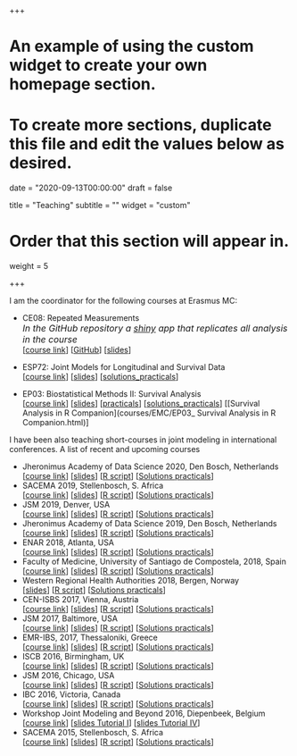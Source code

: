 +++
# An example of using the custom widget to create your own homepage section.
# To create more sections, duplicate this file and edit the values below as desired.

date = "2020-09-13T00:00:00"
draft = false

title = "Teaching"
subtitle = ""
widget = "custom"

# Order that this section will appear in.
weight = 5

+++

I am the coordinator for the following courses at Erasmus MC:

- CE08: Repeated Measurements  
<font size="3">*In the GitHub repository a [shiny](http://shiny.rstudio.com/) app that replicates all analysis in the course*</font>  
[[course link](https://www.nihes.com/course/ce08_repeated_measurements/)]
[[GitHub](https://github.com/drizopoulos/Repeated_Measurements)]
[[slides](courses/EMC/CE08.pdf)]

- ESP72: Joint Models for Longitudinal and Survival Data  
[[course link](http://erasmussummerprogramme.nl/summer-programme-courses/?ct=ESP72&pg=Courses)]
[[slides](courses/EMC/ESP72.pdf)]
[[solutions_practicals](courses/EMC/ESP72_solutions.R)]

- EP03: Biostatistical Methods II: Survival Analysis  
[[course link](https://www.nihes.com/course/ep03_biostatistical_methods_ii_classical_regression_models/)]
[[slides](courses/EMC/EP03.pdf)]
[[practicals](courses/EMC/EP03_practicals.pdf)]
[[solutions_practicals](courses/EMC/EP03_solutions.R)]
[[Survival Analysis in R Companion](courses/EMC/EP03_ Survival Analysis in R Companion.html)]

I have been also teaching short-courses in joint modeling in international conferences. A 
list of recent and upcoming courses

- Jheronimus Academy of Data Science 2020, Den Bosch, Netherlands  
[[course link](https://www.jads.nl/data-science-in-health.html)] [[slides](courses/Int/JMwithR_JADS_2020.pdf)] [[R script](courses/Int/JMbasics_JADS_2020.R)] [[Solutions practicals](courses/Int/Solutions_JADS_2020.R)]
- SACEMA 2019, Stellenbosch, S. Africa  
[[course link](http://www.sacema.org/node/Joint-Modeling-2019)] [[slides](courses/Int/JMwithR_SACEMA_2019.pdf)] [[R script](courses/Int/JMbasics_SACEMA_2019.R)] [[Solutions practicals](courses/Int/Solutions_SACEMA_2019.R)]
- JSM 2019, Denver, USA  
[[course link](https://ww2.amstat.org/meetings/jsm/2019/onlineprogram/ActivityDetails.cfm?SessionID=217957)] [[slides](courses/Int/JMwithR_JSM_2019.pdf)] [[R script](courses/Int/JMbasics_JSM_2019.R)] [[Solutions practicals](courses/Int/Solutions_JSM_2019.R)]
- Jheronimus Academy of Data Science 2019, Den Bosch, Netherlands  
[[course link](https://www.jads.nl/data-science-in-health.html)] [[slides](courses/Int/JMwithR_JADS_2019.pdf)] [[R script](courses/Int/JMbasics_JADS_2019.R)] [[Solutions practicals](courses/Int/Solutions_JADS_2019.R)]
- ENAR 2018, Atlanta, USA  
[[course link](https://enar.org/meetings/spring2018/program/Preliminary_Program.pdf)] [[slides](courses/Int/JMwithR_ENAR_2018.pdf)] [[R script](courses/Int/JMbasics_ENAR_2018.R)] [[Solutions practicals](courses/Int/Solutions_ENAR_2018.R)]
- Faculty of Medicine, University of Santiago de Compostela, 2018, Spain  
[[course link](http://icbusc.com/event/introduction_joint_modeling)] [[slides](courses/Int/JMwithR_USC_2018.pdf)] [[R script](courses/Int/JMbasics_USC_2018.R)] [[Solutions practicals](courses/Int/Solutions_USC_2018.R)]
- Western Regional Health Authorities 2018, Bergen, Norway  
[[slides](courses/Int/JMwithR_Bergen_2018.pdf)] [[R script](courses/Int/JMbasics_Bergen_2018.R)] [[Solutions practicals](courses/Int/Solutions_Bergen_2018.R)]
- CEN-ISBS 2017, Vienna, Austria  
[[course link](http://www.cenisbs2017.org/programme/courses.html)] [[slides](courses/Int/JMwithR_CEN-ISBS_2017.pdf)] [[R script](courses/Int/JMbasics_CEN-ISBS_2017.R)] [[Solutions practicals](courses/Int/Solutions_CEN-ISBS_2017.R)]
- JSM 2017, Baltimore, USA  
[[course link](https://ww2.amstat.org/meetings/jsm/2017/onlineprogram/ActivityDetails.cfm?SessionID=214046)] [[slides](courses/Int/JMwithR_JSM_2017.pdf)] [[R script](courses/Int/JMbasics_JSM_2017.R)] [[Solutions practicals](courses/Int/Solutions_JSM_2017.R)]
- EMR-IBS, 2017, Thessaloniki, Greece  
[[course link](http://stat-athens.aueb.gr/~emribs/page/EMR2017/rizopoulos.htm)] [[slides](courses/Int/JMwithR_EMR_2017.pdf)] [[R script](courses/Int/JMbasics_EMR_2017.R)] [[Solutions practicals](courses/Int/Solutions_EMR_2017.R)]
- ISCB 2016, Birmingham, UK  
[[course link](http://www.birmingham.ac.uk/facilities/mds-cpd/conferences/iscb-2016/programme/pre-conference-courses.aspx)] [[slides](courses/Int/JMwithR_ISCB_2016.pdf)] [[R script](courses/Int/JMbasics_ISCB_2016.R)] [[Solutions practicals](courses/Int/Solutions_ISCB_2016.R)]
- JSM 2016, Chicago, USA  
[[course link](https://ww2.amstat.org/meetings/jsm/2016/onlineprogram/ActivityDetails.cfm?SessionID=212624)] [[slides](courses/Int/JMwithR_JSM_2016.pdf)] [[R script](courses/Int/JMbasics_JSM_2016.R)] [[Solutions practicals](courses/Int/Solutions_JSM_2016.R)]
- IBC 2016, Victoria, Canada  
[[course link](http://2016.biometricconference.org/2016ibc-short-course-offerings/)] [[slides](courses/Int/JMwithR_IBC_2016.pdf)] [[R script](courses/Int/JMbasics_IBC_2016.R)] [[Solutions practicals](courses/Int/Solutions_IBC_2016.R)]
- Workshop Joint Modeling and Beyond 2016, Diepenbeek, Belgium  
[[course link](http://www.uhasselt.be/Joint-Modeling-and-Beyond)] [[slides Tutorial I](courses/Int/JMwithR_Hasselt1_2016.pdf)] [[slides Tutorial IV](courses/Int/JMwithR_Hasselt4_2016.pdf)]
- SACEMA 2015, Stellenbosch, S. Africa  
[[course link](http://www.sacema.org/node/introduction-to-the-joint-modelling-of-longitudinal-and-survival-data-with-applications-in-r)] [[slides](courses/Int/JMwithR_SACEMA_2015.pdf)] [[R script](courses/Int/JMbasics_SACEMA_2015.R)] [[Solutions practicals](courses/Int/Solutions_SACEMA_2015.R)]

